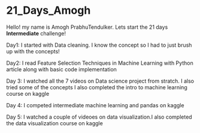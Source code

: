 # 21_Days_Amogh
Hello! my name is Amogh PrabhuTendulker. 
Lets start the 21 days **Intermediate** challenge!

Day1: I started with Data cleaning. I know the concept so I had to just brush up with the concepts!

Day2: I read Feature Selection Techniques in Machine Learning with Python article along with basic code implementation

Day 3: I watched all the 7 videos on Data science project from stratch. I also tried some of the concepts
I also completed the intro to machine learning course on kaggle

Day 4: I competed intermediate machine learning and pandas on kaggle

Day 5: I watched a couple of videoes on data visualization.I also completed the data visualization course on kaggle
